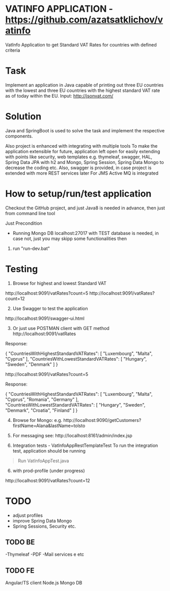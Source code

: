 # VATINFO APPLICATION - https://github.com/azatsatklichov/vatinfo

 VatInfo Application to get Standard VAT Rates for countries with defined  criteria
 
# Task
Implement an application in Java capable of printing out three EU countries with the lowest and three EU countries with 
the highest standard VAT rate as of today within the EU.  Input: http://jsonvat.com/

# Solution 
Java and SpringBoot is used to solve the task and implement the respective components. 

Also project is enhanced with integrating with multiple tools
To make the application extensible for future,  application left open for easily extending with points like security, web templates e.g. thymeleaf, swagger, HAL, 
Spring Data JPA with h2 and Mongo, Spring Session, Spring Data Mongo to decrease the coding etc.  Also, swagger is provided, in case project is extended with more REST services later
For JMS Active MQ is integrated 


# How to setup/run/test application
Checkout the GitHub project, and just Java8 is needed in advance, then just from command line tool 

Just Precondition 
- Running Mongo DB localhost:27017 with TEST database is needed, in case not, just you may skipp some functionalities then 

1. run "run-dev.bat"  


# Testing

1. Browse for highest and lowest Standard VAT 

http://localhost:9091/vatRates?count=5
http://localhost:9091/vatRates?count=12

2. Use Swagger to test the application

http://localhost:9091/swagger-ui.html

3. Or just use POSTMAN client  with GET method 
http://localhost:9091/vatRates

Response:

{
    "CountriesWithHighestStandardVATRates": [
        "Luxembourg",
        "Malta",
        "Cyprus"
    ],
    "CountriesWithLowestStandardVATRates": [
        "Hungary",
        "Sweden",
        "Denmark"
    ]
}


http://localhost:9091/vatRates?count=5

Response:

{
    "CountriesWithHighestStandardVATRates": [
        "Luxembourg",
        "Malta",
        "Cyprus",
        "Romania",
        "Germany"
    ],
    "CountriesWithLowestStandardVATRates": [
        "Hungary",
        "Sweden",
        "Denmark",
        "Croatia",
        "Finland"
    ]
}


4. Browse for Mongo: e.g. http://localhost:9090/getCustomers?firstName=Alana&lastName=tolsto

4. For messaging see: http://localhost:8161/admin/index.jsp
 
5. Integration tests  - VatInfoAppRestTemplateTest
To run the integration test, application should be running 
> Run VatInfoAppTest.java 
 
6. with prod-profile (under progress)
 
http://localhost:9091/vatRates?count=12
  
# TODO
 - adjust profiles
 - improve Spring Data Mongo  
 - Spring Sessions, Security etc. 




TODO BE
-----
-Thymeleaf
-PDF
-Mail services
e etc 

TODO FE 
-----
Angular/TS client 
Node.js 
Mongo DB 

 